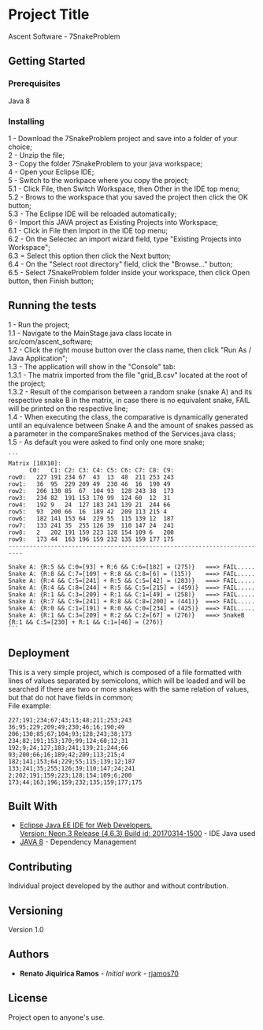 # Project Title

  Ascent Software - 7SnakeProblem

## Getting Started

  

### Prerequisites

  Java 8

### Installing

  1 - Download the 7SnakeProblem project and save into a folder of your choice;<br>
  2 - Unzip the file;<br>
  3 - Copy the folder 7SnakeProblem to your java workspace;<br>
  4 - Open your Eclipse IDE;<br>
  5 - Switch to the workpace where you copy the project;<br>
    5.1 - Click File, then Switch Workspace, then Other in the IDE top menu;<br>
    5.2 - Brows to the workspace that you saved the project then click the OK button;<br>
    5.3 - The Eclipse IDE will be reloaded automatically;<br>
  6 - Import this JAVA project as Existing Projects into Workspace;<br>
    6.1 - Click in File then Import in the IDE top menu;<br>
    6.2 - On the Selectec an import wizard field, type "Existing Projects into Workspace";<br>
    6.3 = Select this option then click the Next button;<br>
    6.4 - On the "Select root directory" field, click the "Browse..." button;<br>
    6.5 - Select 7SnakeProblem folder inside your workspace, then click Open button, then Finish button;<br>

## Running the tests

   1 - Run the project;<br>
    1.1 - Navigate to the MainStage.java class locate in src/com/ascent_software;<br>
    1.2 - Click the right mouse button over the class name, then click "Run As / Java Application";<br>
    1.3 - The application will show in the "Console" tab:<br>
      1.3.1 - The matrix imported from the file "grid_B.csv" located at the root of the project;<br>
      1.3.2 - Result of the comparison between a random snake (snake A) and its respective snake B in the matrix, in case there is no equivalent snake, FAIL will be printed on the respective line;<br>
    1.4 - When executing the class, the comparative is dynamically generated until an equivalence between Snake A and the amount of snakes passed as a parameter in the compareSnakes method of the Services.java class;<br>
    1.5 - As default you were asked to find only one more snake;<br>
    
    ```
    Matrix [10X10]:
          C0:	C1:	C2:	C3:	C4:	C5:	C6:	C7:	C8:	C9:
    row0:	227	191	234	67	43	13	48	211	253	243
    row1:	36	95	229	209	49	230	46	16	190	49
    row2:	206	130	85	67	104	93	128	243	38	173
    row3:	234	82	191	153	170	99	124	60	12	31
    row4:	192	9	24	127	183	241	139	21	244	66
    row5:	93	200	66	16	189	42	209	113	215	4
    row6:	182	141	153	64	229	55	115	139	12	187
    row7:	133	241	35	255	126	39	110	147	24	241
    row8:	2	202	191	159	223	128	154	109	6	200
    row9:	173	44	163	196	159	232	135	159	177	175
    --------------------------------------------------------------------------

    Snake A: {R:5 && C:0=[93] + R:6 && C:6=[182] = (275)}	===> FAIL.....
    Snake A: {R:8 && C:7=[109] + R:8 && C:8=[6] = (115)}	===> FAIL.....
    Snake A: {R:4 && C:5=[241] + R:5 && C:5=[42] = (283)}	===> FAIL.....
    Snake A: {R:4 && C:8=[244] + R:5 && C:5=[215] = (459)}	===> FAIL.....
    Snake A: {R:1 && C:3=[209] + R:1 && C:1=[49] = (258)}	===> FAIL.....
    Snake A: {R:7 && C:9=[241] + R:8 && C:8=[200] = (441)}	===> FAIL.....
    Snake A: {R:0 && C:1=[191] + R:0 && C:0=[234] = (425)}	===> FAIL.....
    Snake A: {R:1 && C:3=[209] + R:2 && C:2=[67] = (276)}	===> SnakeB {R:1 && C:5=[230] + R:1 && C:1=[46] = (276)}
    ```
## Deployment

  This is a very simple project, which is composed of a file formatted with lines of values separated by semicolons, which will be loaded and will be searched if there are two or more snakes with the same relation of values, but that do not have fields in common;<br>
  File example:<br>
  
  ```
  227;191;234;67;43;13;48;211;253;243
  36;95;229;209;49;230;46;16;190;49
  206;130;85;67;104;93;128;243;38;173
  234;82;191;153;170;99;124;60;12;31
  192;9;24;127;183;241;139;21;244;66
  93;200;66;16;189;42;209;113;215;4
  182;141;153;64;229;55;115;139;12;187
  133;241;35;255;126;39;110;147;24;241
  2;202;191;159;223;128;154;109;6;200
  173;44;163;196;159;232;135;159;177;175
  ```

## Built With

* [Eclipse Java EE IDE for Web Developers.<br>
  Version: Neon.3 Release (4.6.3)
  Build id: 20170314-1500](https://www.eclipse.org/) - IDE Java used<br>
* [JAVA 8](http://www.oracle.com/technetwork/indexes/downloads/index.html) - Dependency Management<br>

## Contributing

  Individual project developed by the author and without contribution.<br>

## Versioning

  Version 1.0<br>

## Authors

* **Renato Jiquirica Ramos** - *Initial work* - [rjamos70](https://github.com/rjramos70)<br>

## License

  Project open to anyone's use.


